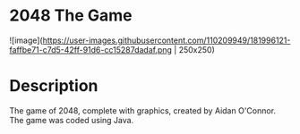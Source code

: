 # 2048 The Game
![image](https://user-images.githubusercontent.com/110209949/181996121-faffbe71-c7d5-42ff-91d6-cc15287dadaf.png | 250x250)
# Description
The game of 2048, complete with graphics, created by Aidan O'Connor. The game was coded using Java.
